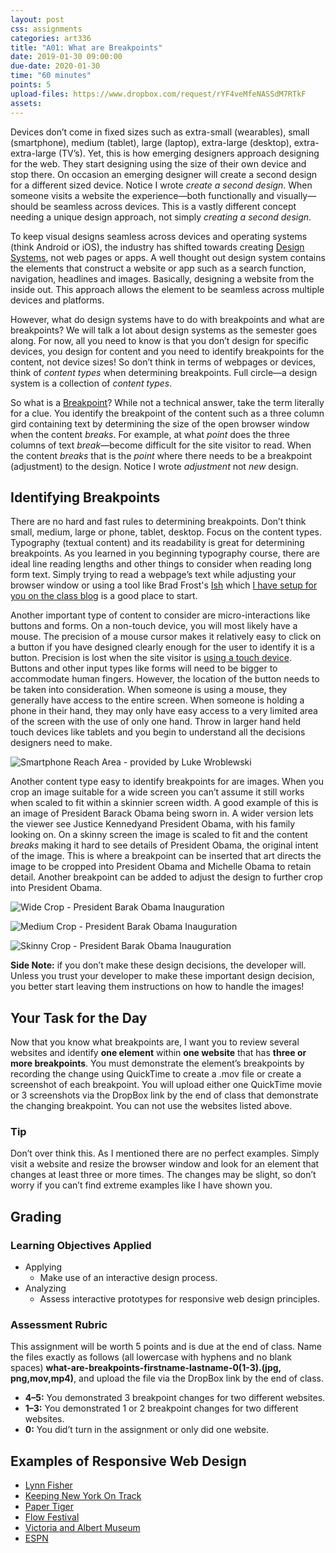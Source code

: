 ```yaml
---
layout: post
css: assignments
categories: art336
title: "A01: What are Breakpoints"
date: 2019-01-30 09:00:00
due-date: 2020-01-30
time: "60 minutes"
points: 5
upload-files: https://www.dropbox.com/request/rYF4veMfeNASSdM7RTkF
assets: 
---
```


Devices don&rsquo;t come in fixed sizes such as extra-small (wearables), small (smartphone), medium (tablet), large (laptop), extra-large (desktop), extra-extra-large (TV&rsquo;s). Yet, this is how emerging designers approach designing for the web. They start designing using the size of their own device and stop there. On occasion an emerging designer will create a second design for a different sized device. Notice I wrote _create a second design_. When someone visits a website the experience&mdash;both functionally and visually&mdash;should be seamless across devices. This is a vastly different concept needing a unique design approach, not simply _creating a second design_.

To keep visual designs seamless across devices and operating systems (think Android or iOS), the industry has shifted towards creating [Design Systems](https://www.smashingmagazine.com/design-systems-book/), not web pages or apps. A well thought out design system contains the elements that construct a website or app such as a search function, navigation, headlines and images. Basically, designing a website from the inside out. This approach allows the element to be seamless across multiple devices and platforms.

However, what do design systems have to do with breakpoints and what are breakpoints? We will talk a lot about design systems as the semester goes along. For now, all you need to know is that you don&rsquo;t design for specific devices, you design for content and you need to identify breakpoints for the content, not device sizes! So don&rsquo;t think in terms of webpages or devices, think of _content types_ when determining breakpoints. Full circle&mdash;a design system is a collection of _content types_.

So what is a [Breakpoint](https://www.w3schools.com/css/css_rwd_mediaqueries.asp)? While not a technical answer, take the term literally for a clue. You identify the breakpoint of the content such as a three column gird containing text by determining the size of the open browser window when the content _breaks_. For example, at what _point_ does the three columns of text _break_—become difficult for the site visitor to read. When the content _breaks_ that is the _point_ where there needs to be a breakpoint (adjustment) to the design. Notice I wrote _adjustment_ not _new_ design.

## Identifying Breakpoints
There are no hard and fast rules to determining breakpoints. Don&rsquo;t think small, medium, large or phone, tablet, desktop. Focus on the content types. Typography (textual content) and its readability is great for determining breakpoints. As you learned in you beginning typography course, there are ideal line reading lengths and other things to consider when reading long form text. Simply trying to read a webpage&rsquo;s text while adjusting your browser window or using a tool like Brad Frost's [Ish](http://bradfrost.com/demo/ish/) which [I have setup for you on the class blog](http://garyrozanc.net/ish/#hay) is a good place to start. 

Another important type of content to consider are micro-interactions like buttons and forms. On a non-touch device, you will most likely have a mouse. The precision of a mouse cursor makes it relatively easy to click on a button if you have designed clearly enough for the user to identify it is a button. Precision is lost when the site visitor is [using a touch device](https://www.lukew.com/ff/entry.asp?1927). Buttons and other input types like forms will need to be bigger to accommodate human fingers. However, the location of the button needs to be taken into consideration. When someone is using a mouse, they generally have access to the entire screen. When someone is holding a phone in their hand, they may only have easy access to a very limited area of the screen with the use of only one hand. Throw in larger hand held touch devices like tablets and you begin to understand all the decisions designers need to make.

![Smartphone Reach Area - provided by Luke Wroblewski](../img/art336-smartphone-reach-area.png)

Another content type easy to identify breakpoints for are images. When you crop an image suitable for a wide screen you can&rsquo;t assume it still works when scaled to fit within a skinnier screen width. A good example of this is an image of President Barack Obama being sworn in. A wider version lets the viewer see Justice Kennedyand President Obama,  with his family looking on. On a skinny screen the image is scaled to fit and the content _breaks_ making it hard to see details of President Obama, the original intent of the image. This is where a breakpoint can be inserted that art directs the image to be cropped into President Obama and Michelle Obama to retain detail. Another breakpoint can be added to adjust the design to further crop into President Obama.

![Wide Crop - President Barak Obama Inauguration](../img/art336-obama-inaguation.jpg)

![Medium Crop - President Barak Obama Inauguration](../img/art336-obama-inaguation-crop-01.jpg)

![Skinny Crop - President Barak Obama Inauguration](../img/art336-obama-inaguation-crop-02.jpg)

**Side Note:** if you don&rsquo;t make these design decisions, the developer will. Unless you trust your developer to make these important design decision, you better start leaving them instructions on how to handle the images!

## Your Task for the Day
Now that you know what breakpoints are, I want you to review several websites and identify **one element** within **one website** that has **three or more breakpoints**. You must demonstrate the element&rsquo;s breakpoints by recording the change using QuickTime to create a .mov file or create a screenshot of each breakpoint. You will upload either one QuickTime movie or 3 screenshots via the DropBox link by the end of class that demonstrate the changing breakpoint. You can not use the websites listed above.

### Tip
Don&rsquo;t over think this. As I mentioned there are no perfect examples. Simply visit a website and resize the browser window and look for an element that changes at least three or more times. The changes may be slight, so don&rsquo;t worry if you can&rsquo;t find extreme examples like I have shown you.

## Grading

### Learning Objectives Applied
- Applying
    - Make use of an interactive design process.
- Analyzing
    - Assess interactive prototypes for responsive web design principles.

### Assessment Rubric
This assignment will be worth 5 points and is due at the end of class. Name the files exactly as follows (all lowercase with hyphens and no blank spaces) **what-are-breakpoints-firstname-lastname-0(1-3).(jpg, png,mov,mp4)**, and upload the file via the DropBox link by the end of class.
- **4–5:** You demonstrated 3 breakpoint changes for two different websites.
- **1–3:** You demonstrated 1 or 2 breakpoint changes for two different websites.
- **0:** You did&rsquo;t turn in the assignment or only did one website.

## Examples of Responsive Web Design
- <a href="https://lynnandtonic.com/" target="_blank" title="Lynn Fisher">Lynn Fisher</a>
- <a href="http://keepnyontrack.org/" target="_blank" title="Keeping New York On Track">Keeping New York On Track</a>
- [Paper Tiger](https://www.papertiger.com/)
- [Flow Festival](https://www.flowfestival.com/en/flow-info/getting-there/)
- [Victoria and Albert Museum](https://www.vam.ac.uk/)
- [ESPN](http://www.espn.com/)